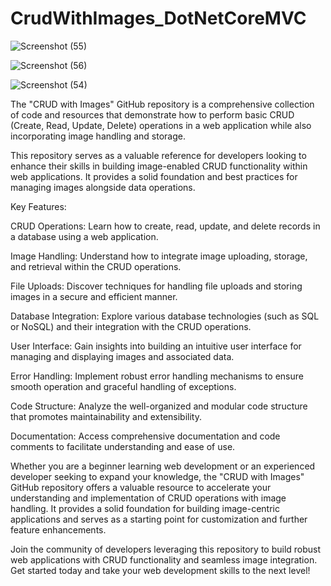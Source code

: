 # CrudWithImages_DotNetCoreMVC

![Screenshot (55)](https://github.com/alif-dot/CrudWithImages_DotNetCoreMVC/assets/62230465/faf47edd-7dc3-4371-b6fb-bb8b491cf963)

![Screenshot (56)](https://github.com/alif-dot/CrudWithImages_DotNetCoreMVC/assets/62230465/aefddf62-12b6-40bd-afd8-5d528ce0be2a)

![Screenshot (54)](https://github.com/alif-dot/CrudWithImages_DotNetCoreMVC/assets/62230465/98309e83-3e83-4e12-aeb1-391128c15e68)


The "CRUD with Images" GitHub repository is a comprehensive collection of code and resources that demonstrate how to perform basic CRUD (Create, Read, Update, Delete) operations in a web application while also incorporating image handling and storage.

This repository serves as a valuable reference for developers looking to enhance their skills in building image-enabled CRUD functionality within web applications. It provides a solid foundation and best practices for managing images alongside data operations.

Key Features:

CRUD Operations: Learn how to create, read, update, and delete records in a database using a web application.

Image Handling: Understand how to integrate image uploading, storage, and retrieval within the CRUD operations.

File Uploads: Discover techniques for handling file uploads and storing images in a secure and efficient manner.

Database Integration: Explore various database technologies (such as SQL or NoSQL) and their integration with the CRUD operations.

User Interface: Gain insights into building an intuitive user interface for managing and displaying images and associated data.

Error Handling: Implement robust error handling mechanisms to ensure smooth operation and graceful handling of exceptions.

Code Structure: Analyze the well-organized and modular code structure that promotes maintainability and extensibility.

Documentation: Access comprehensive documentation and code comments to facilitate understanding and ease of use.

Whether you are a beginner learning web development or an experienced developer seeking to expand your knowledge, the "CRUD with Images" GitHub repository offers a valuable resource to accelerate your understanding and implementation of CRUD operations with image handling. It provides a solid foundation for building image-centric applications and serves as a starting point for customization and further feature enhancements.

Join the community of developers leveraging this repository to build robust web applications with CRUD functionality and seamless image integration. Get started today and take your web development skills to the next level!
